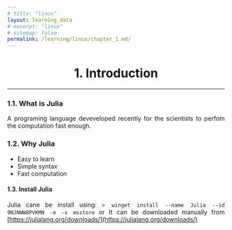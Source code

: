 ```yaml
---
# title: "linux"
layout: learning_data
# excerpt: "linux"
# sitemap: false
permalink: /learning/linux/chapter_1.md/
---
```




<h1 style="text-align: center;">1. Introduction</h1>

---

<div style="text-align: justify;">


### 1.1. What is Julia

A programing language deveveloped recently for the scientists to perfom the 
computation fast enough.


### 1.2. Why Julia

- Easy to learn
- Simple syntax
- Fast computation

#### 1.3. Install Julia

Julia cane be install using: 
`> winget install --name Julia --id 9NJNWW8PVKMN -e -s msstore`
or 
It can be downloaded manually from [https://julialang.org/downloads/](https://julialang.org/downloads/)


</div>